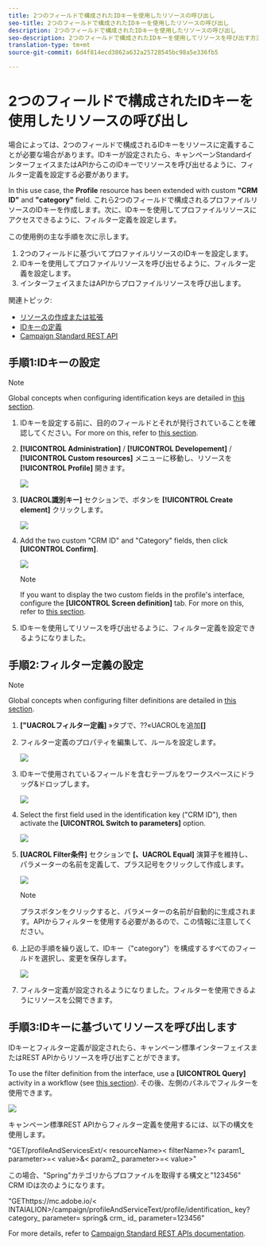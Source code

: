 ```yaml
---
title: 2つのフィールドで構成されたIDキーを使用したリソースの呼び出し
seo-title: 2つのフィールドで構成されたIDキーを使用したリソースの呼び出し
description: 2つのフィールドで構成されたIDキーを使用したリソースの呼び出し
seo-description: 2つのフィールドで構成されたIDキーを使用してリソースを呼び出す方法について説明します
translation-type: tm+mt
source-git-commit: 6d4f814ecd3862a632a25728545bc98a5e336fb5

---
```



# 2つのフィールドで構成されたIDキーを使用したリソースの呼び出し

場合によっては、2つのフィールドで構成されるIDキーをリソースに定義することが必要な場合があります。IDキーが設定されたら、キャンペーンStandardインターフェイスまたはAPIからこのIDキーでリソースを呼び出せるように、フィルター定義を設定する必要があります。

In this use case, the **Profile** resource has been extended with custom **"CRM ID"** and **"category"** field. これら2つのフィールドで構成されるプロファイルリソースのIDキーを作成します。次に、IDキーを使用してプロファイルリソースにアクセスできるように、フィルター定義を設定します。

この使用例の主な手順を次に示します。

1. 2つのフィールドに基づいてプロファイルリソースのIDキーを設定します。
1. IDキーを使用してプロファイルリソースを呼び出せるように、フィルター定義を設定します。
1. インターフェイスまたはAPIからプロファイルリソースを呼び出します。

関連トピック:

* [リソースの作成または拡張](../../developing/using/creating-or-extending-the-resource.md)
* [IDキーの定義](../../developing/using/configuring-the-resource-s-data-structure.md#defining-identification-keys)
* [Campaign Standard REST API](https://docs.campaign.adobe.com/doc/standard/en/api/ACS_API.html)

## 手順1:IDキーの設定

>[!NOTE]
> Global concepts when configuring identification keys are detailed in [this section](../../developing/using/configuring-the-resource-s-data-structure.md#defining-identification-keys).

1. IDキーを設定する前に、目的のフィールドとそれが発行されていることを確認してください。For more on this, refer to [this section](../../developing/using/creating-or-extending-the-resource.md).

1. **[!UICONTROL Administration]** / **[!UICONTROL Developement]** / **[!UICONTROL Custom resources]** メニューに移動し、リソースを **[!UICONTROL Profile]** 開きます。

   ![](assets/uc_idkey1.png)

1. **[UACROL識別キー]** セクションで、ボタンを **[!UICONTROL Create element]** クリックします。

   ![](assets/uc_idkey2.png)

1. Add the two custom "CRM ID" and "Category" fields, then click **[UICONTROL Confirm]**.

   ![](assets/uc_idkey3.png)

   >[!NOTE]
   > If you want to display the two custom fields in the profile's interface, configure the **[UICONTROL Screen definition]** tab. For more on this, refer to [this section](../../developing/using/configuring-the-screen-definition.md).

1. IDキーを使用してリソースを呼び出せるように、フィルター定義を設定できるようになりました。

## 手順2:フィルター定義の設定

>[!NOTE]
> Global concepts when configuring filter definitions are detailed in [this section](../../developing/using/configuring-filter-definition.md).

1. **["UACROLフィルター定義]** »タブで、??«UACROLを追加&#x200B;**[]**

1. フィルター定義のプロパティを編集して、ルールを設定します。

   ![](assets/uc_idkey4.png)

1. IDキーで使用されているフィールドを含むテーブルをワークスペースにドラッグ&amp;ドロップします。

   ![](assets/uc_idkey5.png)

1. Select the first field used in the identification key ("CRM ID"), then activate the **[UICONTROL Switch to parameters]** option.

   ![](assets/uc_idkey6.png)

1. **[UACROL Filter条件]** セクションで **[、UACROL Equal]** 演算子を維持し、パラメーターの名前を定義して、プラス記号をクリックして作成します。

   ![](assets/uc_idkey7.png)

   >[!NOTE]
   > プラスボタンをクリックすると、パラメーターの名前が自動的に生成されます。APIからフィルターを使用する必要があるので、この情報に注意してください。

1. 上記の手順を繰り返して、IDキー（"category"）を構成するすべてのフィールドを選択し、変更を保存します。

   ![](assets/uc_idkey8.png)

1. フィルター定義が設定されるようになりました。フィルターを使用できるようにリソースを公開できます。

## 手順3:IDキーに基づいてリソースを呼び出します

IDキーとフィルター定義が設定されたら、キャンペーン標準インターフェイスまたはREST APIからリソースを呼び出すことができます。

To use the filter definition from the interface, use a **[UICONTROL Query]** activity in a workflow (see [this section](../../automating/using/query.md)). その後、左側のパネルでフィルターを使用できます。

![](assets/uc_idkey9.png)

キャンペーン標準REST APIからフィルター定義を使用するには、以下の構文を使用します。

\"GET/profileAndServicesExt/&lt; resourceName&gt;&lt; filterName&gt;?&lt; param1_ parameter&gt;=&lt; value&gt;&amp;&lt; param2_ parameter&gt;=&lt; value&gt;\"

この場合、"Spring"カテゴリからプロファイルを取得する構文と"123456" CRM IDは次のようになります。

\"GEThttps://mc.adobe.io/&lt; INTAIALION&gt;/campaign/profileAndServiceText/profile/identification_ key?category_ parameter= spring&amp; crm_ id_ parameter=123456\"

For more details, refer to [Campaign Standard REST APIs documentation](https://docs.campaign.adobe.com/doc/standard/en/api/ACS_API.html#filtering).